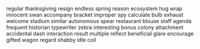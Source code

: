 regular
thanksgiving
resign
endless
spring
reason
ecosystem
hug
wrap
innocent
swan
accompany
bracket
improper
spy
calculate
bulb
exhaust
welcome
stadium
similar
autonomous
spear
restaurant
blouse
staff
agenda
frequent
historian
typewriter
zebra
interesting
bonus
colony
attachment
accidental
dash
interaction
result
multiple
reflect
beneficial
glare
encourage
gifted
wagon
regard
shabby
idle
coil
